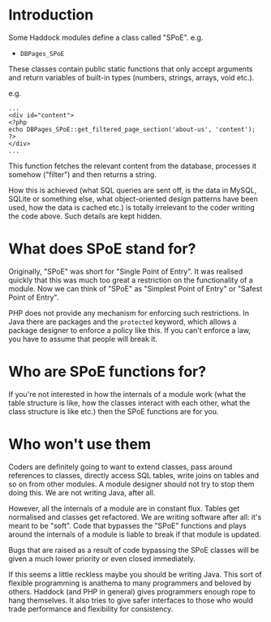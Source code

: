 # Introduction #

Some Haddock modules define a class called "SPoE". e.g.

  * ` DBPages_SPoE `

These classes contain public static functions that only accept arguments and return variables of built-in types (numbers, strings, arrays, void etc.).

e.g.

```
...
<div id="content">
<?php
echo DBPages_SPoE::get_filtered_page_section('about-us', 'content');
?>
</div>
...
```

This function fetches the relevant content from the database, processes it somehow ("filter") and then returns a string.

How this is achieved (what SQL queries are sent off, is the data in MySQL, SQLite or something else, what object-oriented design patterns have been used, how the data is cached etc.) is totally irrelevant to the coder writing the code above. Such details are kept hidden.

# What does SPoE stand for? #

Originally, "SPoE" was short for "Single Point of Entry". It was realised quickly that this was much too great a restriction on the functionality of a module. Now we can think of "SPoE" as "Simplest Point of Entry" or "Safest Point of Entry".

PHP does not provide any mechanism for enforcing such restrictions. In Java there are packages and the `protected` keyword, which allows a package designer to enforce a policy like this. If you can't enforce a law, you have to assume that people will break it.

# Who are SPoE functions for? #

If you're not interested in how the internals of a module work (what the table structure is like, how the classes interact with each other, what the class structure is like etc.) then the SPoE functions are for you.

# Who won't use them #

Coders are definitely going to want to extend classes, pass around references to classes, directly access SQL tables, write joins on tables and so on from other modules. A module designer should not try to stop them doing this. We are not writing Java, after all.

However, all the internals of a module are in constant flux. Tables get normalised and classes get refactored. We are writing software after all: it's meant to be "soft". Code that bypasses the "SPoE" functions and plays around the internals of a module is liable to break if that module is updated.

Bugs that are raised as a result of code bypassing the SPoE classes will be given a much lower priority or even closed immediately.

If this seems a little reckless maybe you should be writing Java. This sort of flexible programming is anathema to many programmers and beloved by others. Haddock (and PHP in general) gives programmers enough rope to hang themselves. It also tries to give safer interfaces to those who would trade performance and flexibility for consistency.